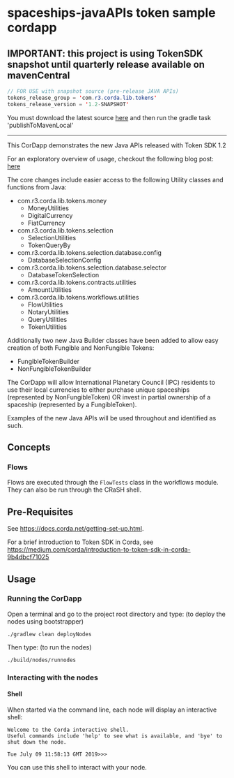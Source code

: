 # spaceships-javaAPIs token sample cordapp

## IMPORTANT: this project is using TokenSDK snapshot until quarterly release available on mavenCentral

```java
// FOR USE with snapshot source (pre-release JAVA APIs)
tokens_release_group = 'com.r3.corda.lib.tokens'
tokens_release_version = '1.2-SNAPSHOT'
```
You must download the latest source [here](https://github.com/corda/token-sdk) and then run the gradle task 'publishToMavenLocal'

---
This CorDapp demonstrates the new Java APIs released with Token SDK 1.2

For an exploratory overview of usage, checkout the following blog post: [here](https://medium.com/corda/corda-tokens-made-easy-with-new-java-apis-83095693d72)

The core changes include easier access to the following Utility classes and functions from Java:
- com.r3.corda.lib.tokens.money
  - MoneyUtilities
  - DigitalCurrency
  - FiatCurrency 
- com.r3.corda.lib.tokens.selection
  - SelectionUtilities
  - TokenQueryBy
- com.r3.corda.lib.tokens.selection.database.config
  - DatabaseSelectionConfig
- com.r3.corda.lib.tokens.selection.database.selector
  - DatabaseTokenSelection
- com.r3.corda.lib.tokens.contracts.utilities
  - AmountUtilities
- com.r3.corda.lib.tokens.workflows.utilities
  - FlowUtilities
  - NotaryUtilities
  - QueryUtilities
  - TokenUtilities
  
Additionally two new Java Builder classes have been added to allow easy creation of both Fungible and NonFungible Tokens:
- FungibleTokenBuilder
- NonFungibleTokenBuilder

The CorDapp will allow International Planetary Council (IPC) residents to use their local currencies to either purchase unique spaceships (represented by NonFungibleToken) OR invest in partial ownership of a spaceship (represented by a FungibleToken). 

Examples of the new Java APIs will be used throughout and identified as such.



## Concepts


### Flows

Flows are executed through the `FlowTests` class in the workflows module. They can also be run through the CRaSH shell.


## Pre-Requisites

See https://docs.corda.net/getting-set-up.html.

For a brief introduction to Token SDK in Corda, see https://medium.com/corda/introduction-to-token-sdk-in-corda-9b4dbcf71025

## Usage

### Running the CorDapp

Open a terminal and go to the project root directory and type: (to deploy the nodes using bootstrapper)
```
./gradlew clean deployNodes
```
Then type: (to run the nodes)
```
./build/nodes/runnodes
```

### Interacting with the nodes

#### Shell

When started via the command line, each node will display an interactive shell:

    Welcome to the Corda interactive shell.
    Useful commands include 'help' to see what is available, and 'bye' to shut down the node.

    Tue July 09 11:58:13 GMT 2019>>>

You can use this shell to interact with your node.

